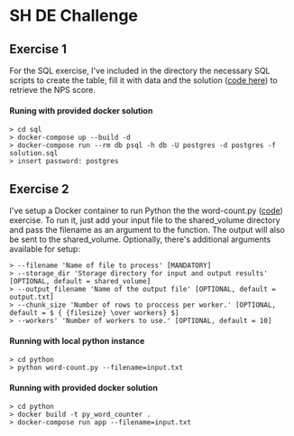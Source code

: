 # SH DE Challenge

## Exercise 1

For the SQL exercise, I've included in the directory the necessary SQL scripts to create the table, fill it with data and the solution ([code here](https://github.com/leonardo-melo/sh-de/blob/main/sql/solution.sql)) to retrieve the NPS score.

#### Runing with provided docker solution

```
> cd sql
> docker-compose up --build -d
> docker-compose run --rm db psql -h db -U postgres -d postgres -f solution.sql
> insert password: postgres
```
## Exercise 2

I've setup a Docker container to run Python the the word-count.py ([code](https://github.com/leonardo-melo/sh-de/blob/main/python/word-count.py)) exercise. To run it, just add your input file to the shared_volume directory and pass the filename as an argument to the function. The output will also be sent to the shared_volume. Optionally, there's additional arguments available for setup:

```
> --filename 'Name of file to process' [MANDATORY]
> --storage_dir 'Storage directory for input and output results' [OPTIONAL, default = shared_volume]
> --output_filename 'Name of the output file' [OPTIONAL, default = output.txt]
> --chunk_size 'Number of rows to proccess per worker.' [OPTIONAL, default = $ { {filesize} \over workers} $]
> --workers' 'Number of workers to use.' [OPTIONAL, default = 10]
```

#### Running with local python instance

```
> cd python
> python word-count.py --filename=input.txt
```

#### Running with provided docker solution

```
> cd python
> docker build -t py_word_counter .
> docker-compose run app --filename=input.txt
```



